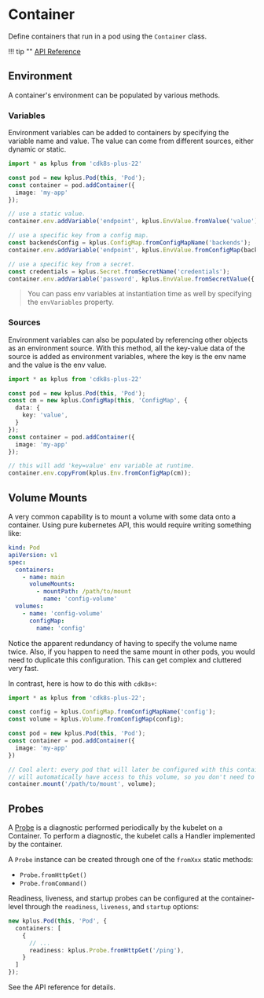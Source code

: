 # Container

Define containers that run in a pod using the `Container` class.

!!! tip ""
    [API Reference](../reference/cdk8s-plus-22/typescript.md#container)

## Environment

A container's environment can be populated by various methods.

### Variables

Environment variables can be added to containers by specifying the
variable name and value. The value can come from different sources, either dynamic or static.

```typescript
import * as kplus from 'cdk8s-plus-22'

const pod = new kplus.Pod(this, 'Pod');
const container = pod.addContainer({
  image: 'my-app'
});

// use a static value.
container.env.addVariable('endpoint', kplus.EnvValue.fromValue('value'));

// use a specific key from a config map.
const backendsConfig = kplus.ConfigMap.fromConfigMapName('backends');
container.env.addVariable('endpoint', kplus.EnvValue.fromConfigMap(backendsConfig, 'endpoint'));

// use a specific key from a secret.
const credentials = kplus.Secret.fromSecretName('credentials');
container.env.addVariable('password', kplus.EnvValue.fromSecretValue({ secret: credentials, key: 'password' }));
```

> You can pass env variables at instantiation time as well by specifying the `envVariables` property.

### Sources

Environment variables can also be populated by referencing other objects as an environment source.
With this method, all the key-value data of the source is added as environment variables,
where the key is the env name and the value is the env value.

```ts
import * as kplus from 'cdk8s-plus-22'

const pod = new kplus.Pod(this, 'Pod');
const cm = new kplus.ConfigMap(this, 'ConfigMap', {
  data: {
    key: 'value',
  }
});
const container = pod.addContainer({
  image: 'my-app'
});

// this will add 'key=value' env variable at runtime.
container.env.copyFrom(kplus.Env.fromConfigMap(cm));
```

## Volume Mounts

A very common capability is to mount a volume with some data onto a container. Using pure kubernetes API, this would require writing something like:

```yaml
kind: Pod
apiVersion: v1
spec:
  containers:
    - name: main
      volumeMounts:
        - mountPath: /path/to/mount
          name: 'config-volume'
  volumes:
    - name: 'config-volume'
      configMap:
        name: 'config'
```

Notice the apparent redundancy of having to specify the volume name twice. Also, if you happen to need the same mount in other pods,
you would need to duplicate this configuration. This can get complex and cluttered very fast.

In contrast, here is how to do this with `cdk8s+`:

```typescript
import * as kplus from 'cdk8s-plus-22';

const config = kplus.ConfigMap.fromConfigMapName('config');
const volume = kplus.Volume.fromConfigMap(config);

const pod = new kplus.Pod(this, 'Pod');
const container = pod.addContainer({
  image: 'my-app'
})

// Cool alert: every pod that will later be configured with this container,
// will automatically have access to this volume, so you don't need to explicitly add it to the pod spec!.
container.mount('/path/to/mount', volume);
```

## Probes

A [Probe] is a diagnostic performed periodically by the kubelet on a Container. To
perform a diagnostic, the kubelet calls a Handler implemented by the container.

[Probe]: https://kubernetes.io/docs/reference/generated/kubernetes-api/v1.19/#probe-v1-core

A `Probe` instance can be created through one of the `fromXxx` static methods:

- `Probe.fromHttpGet()`
- `Probe.fromCommand()`

Readiness, liveness, and startup probes can be configured at the container-level through the `readiness`, `liveness`, and `startup` options:

```ts
new kplus.Pod(this, 'Pod', {
  containers: [
    {
      // ...
      readiness: kplus.Probe.fromHttpGet('/ping'),
    }
  ]
});
```

See the API reference for details.
